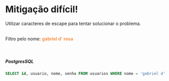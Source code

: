 # Mitigação difícil!

Utilizar caracteres de escape para tentar solucionar o problema.

<br>

<div v-click>
Filtro pelo nome: <span style="font-weight:bold;color:#f79146">gabriel d' rosa</span>
</div>

<div v-click>
<br>
<br>

##### PostgresSQL

```sql
SELECT id, usuario, nome, senha FROM usuarios WHERE nome = 'gabriel d'' rosa'
```
</div>